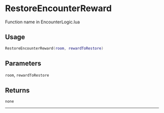 # RestoreEncounterReward
Function name in EncounterLogic.lua
## Usage
```lua
RestoreEncounterReward(room, rewardToRestore)
```
## Parameters
`room`, `rewardToRestore`
## Returns
`none`

---